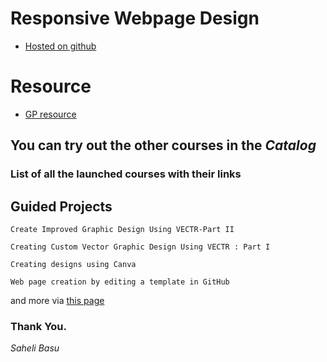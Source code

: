 # Responsive Webpage Design
- [Hosted on github](https://meharima.github.io/gp-responsive-webpage-design/)

# Resource 
- [GP resource](https://github.com/MehaRima/gp-responsive-webpage-design/releases/tag/Basic_template)

## You can try out the other courses in the *Catalog* 

### List of all the launched courses with their links

## Guided Projects

```
Create Improved Graphic Design Using VECTR-Part II
```



```
Creating Custom Vector Graphic Design Using VECTR : Part I
```

 

```
Creating designs using Canva
```



```
Web page creation by editing a template in GitHub

```


and more via [this page](https://www.coursera.org/instructor/saheli-basu)




### Thank You.

_Saheli Basu_
